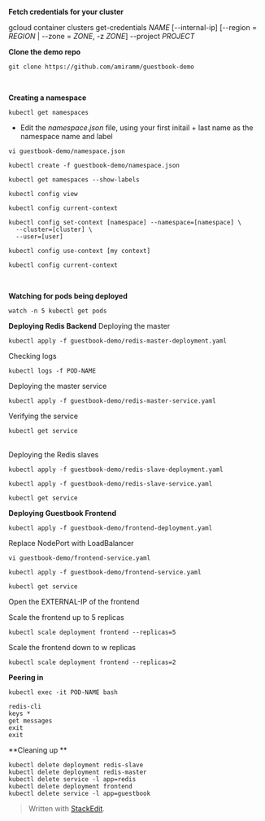 **Fetch credentials for your cluster**

gcloud container clusters get-credentials *NAME* [--internal-ip] [--region = *REGION* | --zone = *ZONE*, -z *ZONE*]  --project *PROJECT*

**Clone the demo repo**

```shell
git clone https://github.com/amiramm/guestbook-demo
```
<br>

**Creating a namespace**

```shell
kubectl get namespaces
```

 - Edit the *namespace.json* file, using your first initail + last name as the namespace name and label

```shell
vi guestbook-demo/namespace.json
```

```shell
kubectl create -f guestbook-demo/namespace.json
```

```shell
kubectl get namespaces --show-labels
 ```
 
 ```shell
kubectl config view
```

```shell
kubectl config current-context
```

```shell
kubectl config set-context [namespace] --namespace=[namespace] \
  --cluster=[cluster] \
  --user=[user]
```

```shell
kubectl config use-context [my context]
```
```shell
kubectl config current-context
```
<br>

**Watching for pods being deployed**

```shell
watch -n 5 kubectl get pods
```
 
 **Deploying Redis Backend**
Deploying the master
```shell
kubectl apply -f guestbook-demo/redis-master-deployment.yaml
```
Checking logs
```shell
kubectl logs -f POD-NAME
```
Deploying the master service
```shell
kubectl apply -f guestbook-demo/redis-master-service.yaml
```
Verifying the service
```shell
kubectl get service
```

<br>Deploying the Redis slaves

```shell
kubectl apply -f guestbook-demo/redis-slave-deployment.yaml
```

```shell
kubectl apply -f guestbook-demo/redis-slave-service.yaml
```

```shell
kubectl get service
```

**Deploying Guestbook Frontend**

```shell
kubectl apply -f guestbook-demo/frontend-deployment.yaml
```

Replace NodePort with LoadBalancer
```shell
vi guestbook-demo/frontend-service.yaml
```

```shell
kubectl apply -f guestbook-demo/frontend-service.yaml
```

```shell
kubectl get service
```
Open the EXTERNAL-IP of the frontend

Scale the frontend up to 5 replicas

```shell
kubectl scale deployment frontend --replicas=5
```

Scale the frontend down to w replicas

```shell
kubectl scale deployment frontend --replicas=2
```

**Peering in**
```shell
kubectl exec -it POD-NAME bash
```
```shell
redis-cli
keys *
get messages
exit
exit
```

**Cleaning up **
```shel
kubectl delete deployment redis-slave
kubectl delete deployment redis-master
kubectl delete service -l app=redis
kubectl delete deployment frontend
kubectl delete service -l app=guestbook
```

> Written with [StackEdit](https://stackedit.io/).
